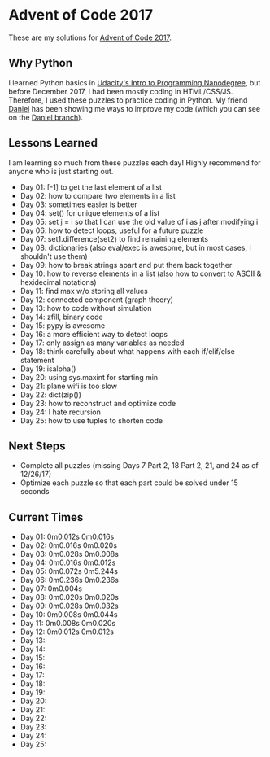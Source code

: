 # Advent of Code 2017
These are my solutions for [Advent of Code 2017](http://adventofcode.com/2017). 
## Why Python
I learned Python basics in [Udacity's Intro to Programming Nanodegree](https://www.udacity.com/course/intro-to-programming-nanodegree--nd000), but before December 2017, I had been mostly coding in HTML/CSS/JS. Therefore, I used these puzzles to practice coding in Python. My friend [Daniel](https://github.com/ephemient) has been showing me ways to improve my code (which you can see on the [Daniel branch](https://github.com/sereneliu/AoC-2017/tree/Daniel)).
## Lessons Learned
I am learning so much from these puzzles each day! Highly recommend for anyone who is just starting out.

* Day 01: [-1] to get the last element of a list
* Day 02: how to compare two elements in a list
* Day 03: sometimes easier is better
* Day 04: set() for unique elements of a list
* Day 05: set j = i so that I can use the old value of i as j after modifying i
* Day 06: how to detect loops, useful for a future puzzle
* Day 07: set1.difference(set2) to find remaining elements
* Day 08: dictionaries (also eval/exec is awesome, but in most cases, I shouldn't use them)
* Day 09: how to break strings apart and put them back together
* Day 10: how to reverse elements in a list (also how to convert to ASCII & hexidecimal notations)
* Day 11: find max w/o storing all values
* Day 12: connected component (graph theory)
* Day 13: how to code without simulation
* Day 14: zfill, binary code
* Day 15: pypy is awesome
* Day 16: a more efficient way to detect loops
* Day 17: only assign as many variables as needed
* Day 18: think carefully about what happens with each if/elif/else statement
* Day 19: isalpha()
* Day 20: using sys.maxint for starting min
* Day 21: plane wifi is too slow
* Day 22: dict(zip())
* Day 23: how to reconstruct and optimize code
* Day 24: I hate recursion
* Day 25: how to use tuples to shorten code
## Next Steps
* Complete all puzzles (missing Days 7 Part 2, 18 Part 2, 21, and 24 as of 12/26/17)
* Optimize each puzzle so that each part could be solved under 15 seconds
## Current Times
* Day 01: 0m0.012s  0m0.016s
* Day 02: 0m0.016s  0m0.020s
* Day 03: 0m0.028s  0m0.008s
* Day 04: 0m0.016s  0m0.012s
* Day 05: 0m0.072s  0m5.244s
* Day 06: 0m0.236s  0m0.236s
* Day 07: 0m0.004s
* Day 08: 0m0.020s  0m0.020s
* Day 09: 0m0.028s  0m0.032s
* Day 10: 0m0.008s  0m0.044s
* Day 11: 0m0.008s  0m0.020s
* Day 12: 0m0.012s  0m0.012s
* Day 13: 
* Day 14: 
* Day 15: 
* Day 16: 
* Day 17: 
* Day 18: 
* Day 19: 
* Day 20: 
* Day 21: 
* Day 22: 
* Day 23: 
* Day 24: 
* Day 25: 
